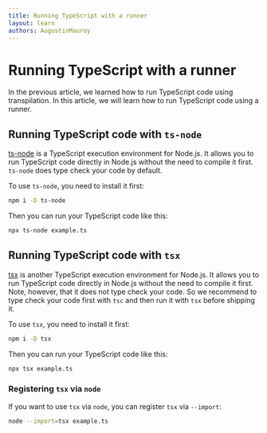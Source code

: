 ```yaml
---
title: Running TypeScript with a runner
layout: learn
authors: AugustinMauroy
---
```


# Running TypeScript with a runner

In the previous article, we learned how to run TypeScript code using transpilation. In this article, we will learn how to run TypeScript code using a runner.

## Running TypeScript code with `ts-node`

[ts-node](https://typestrong.org/ts-node/) is a TypeScript execution environment for Node.js. It allows you to run TypeScript code directly in Node.js without the need to compile it first. `ts-node` does type check your code by default.

To use `ts-node`, you need to install it first:

```bash
npm i -D ts-node
```

Then you can run your TypeScript code like this:

```bash
npx ts-node example.ts
```

## Running TypeScript code with `tsx`

[tsx](https://tsx.is/) is another TypeScript execution environment for Node.js. It allows you to run TypeScript code directly in Node.js without the need to compile it first. Note, however, that it does not type check your code. So we recommend to type check your code first with `tsc` and then run it with `tsx` before shipping it.

To use `tsx`, you need to install it first:

```bash
npm i -D tsx
```

Then you can run your TypeScript code like this:

```bash
npx tsx example.ts
```

### Registering `tsx` via `node`

If you want to use `tsx` via `node`, you can register `tsx` via `--import`:

```bash
node --import=tsx example.ts
```
